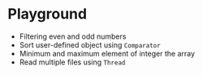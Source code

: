 # Playground

* Filtering even and odd numbers
* Sort user-defined object using `Comparator`
* Minimum and maximum element of integer the array
* Read multiple files using `Thread`
